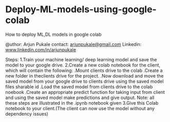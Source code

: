 # Deploy-ML-models-using-google-colab
How to deploy ML,DL models in google colab

@uthor: Arjun Pukale
contact: arjunpukale@gmail.com
Linkedin: www.linkedin.com/in/arjunpukale

Steps:
1.Train your machine learning/ deep learning model and save the model to your google drive.
2.Create a new colab notebook for the client, which will contain the following:
 .Mount clients drive to the colab
 .Create a new folder in theclients drive for the project.
 .Now download and move the saved model from your google drive to clients drive using the saved model files sharable id
 .Load the saved model from clients drive to the colab noebook
 .Create an appropriate predict function for taking input from client and using the saved model make predictions and give output.
 Note: all these steps are illustrated in the .ipynb notebook given
3.Give this Colab notebook to your client.(The client can now use the model without any dependency issues)

